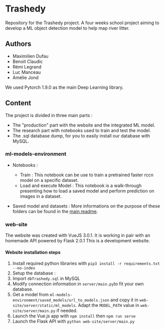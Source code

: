 # Trashedy

Repository for the Trashedy project. A four weeks school project aiming to develop a ML object detection model to help map river litter. 

## Authors

- Maximilien Dufau
- Benoit Claudic
- Rémi Legrand
- Luc Manceau
- Amélie Jond

We used Pytorch 1.9.0 as the main Deep Learning library.

## Content

The project is divided in three main parts :

- The "production" part with the website and the integrated ML model.
- The research part with notebooks used to train and test the model.
- The .sql database dump, for you to easily install our database with MySQL.

### ml-models-environment

* Notebooks :
  * Train : This notebook can be use to train a pretrained faster rccn model on a specific dataset.
  * Load and execute Model : This notebook is a walk-through presenting how to load a saved model and perform prediction on images in a dataset.

* Saved model and datasets : More informations on the purpose of these folders can be found in the [main readme](https://github.com/Maxew42/ML).

### web-site

The website was created with VueJS 3.0.1. It is working in pair with an homemade API powered by Flask 2.0.1
This is a development website.  

#### Website installation steps

1. Install required python libraries with `pip3 install -r requirements.txt --no-index`
2. Setup the database :
  1. Import `dbTrashedy.sql` in MySQL
  2. Modify connection information in `server/main.py`to fit your own database.
3. Get a model from `ml-models-environment/saved_models/url_to_models.json` and copy it in `web-site/server/static/ml_models`. Adapt the `MODEL_PATH` value in `web-site/server/main.py` if needed.
4. Launch the Vue.js app with `npm install` then `npm run serve`
5. Launch the Flask API with `python web-site/server/main.py`